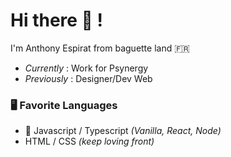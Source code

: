 # Hi there 👋 !
I'm Anthony Espirat from baguette land 🇫🇷  

- *Currently* : Work for Psynergy  
- *Previously* : Designer/Dev Web

### 🖥️ Favorite Languages

- 💜 Javascript / Typescript *(Vanilla, React, Node)* 
- HTML / CSS *(keep loving front)*

<!--

🕐 O'Clock student (French Dev School) ...  
🍥 Got Design Web degree ...  
🍕 Pizza master race ...  
⌨️ Got semi-custom keyboard  
🎮 Enjoy playing video game  
-->
